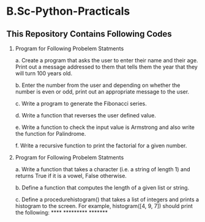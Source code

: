 # B.Sc-Python-Practicals

## This Repository Contains Following Codes

1. Program for Following Probelem Statments

	a. Create a program that asks the user to enter their name and their age. Print out a message addressed to them that tells them the year that they will turn 100 years old.
	
	b. Enter the number from the user and depending on whether the number is even or odd, print out an appropriate message to the user.
	
	c. Write a program to generate the Fibonacci series.

	d. Write a function that reverses the user defined value.

	e. Write a function to check the input value is Armstrong and also write the function for Palindrome.

	f. Write a recursive function to print the factorial for a given number.

2. Program for Following Probelem Statments
	
	a. Write a function that takes a character (i.e. a string of length 1) and returns True if it is a vowel, False otherwise.

	b. Define a function that computes the length of a given list or string. 

	c. Define a procedurehistogram() that takes a list of integers and prints a histogram to the screen. For example, histogram([4, 9, 7]) should print the following:
		****
		*********
		*******